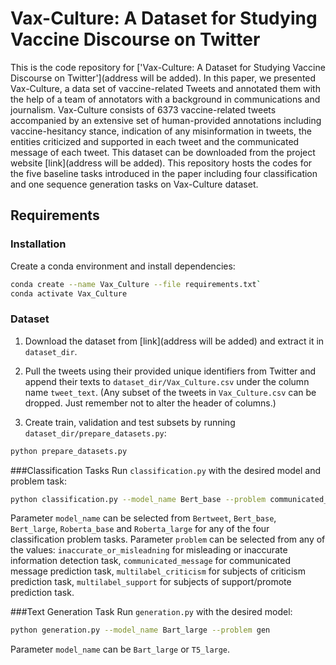 # Vax-Culture: A Dataset for Studying Vaccine Discourse on Twitter
This is the code repository for ['Vax-Culture: A Dataset for Studying Vaccine Discourse on Twitter'](address will be added). In this paper, we presented Vax-Culture, a data set of vaccine-related Tweets and annotated them with the help of a team of 
annotators with a background in communications and journalism. Vax-Culture consists of 6373 vaccine-related tweets accompanied by an extensive 
set of human-provided annotations including vaccine-hesitancy stance, indication of any misinformation in tweets, 
the entities criticized and supported in each tweet and the communicated message of each tweet. This dataset can be downloaded from the project website [link](address will be added). This repository hosts the codes for the five baseline tasks introduced in the paper including four classification and one sequence generation tasks on Vax-Culture dataset.

## Requirements
### Installation
Create a conda environment and install dependencies:
```bash
conda create --name Vax_Culture --file requirements.txt`
conda activate Vax_Culture
```

### Dataset
1. Download the dataset from [link](address will be added) and extract it in `dataset_dir`. 

2. Pull the tweets using their provided unique identifiers from Twitter and append their texts to `dataset_dir/Vax_Culture.csv` under the column name `tweet_text`. (Any subset of the tweets in `Vax_Culture.csv` can be dropped. Just remember not to alter the header of columns.)

3. Create train, validation and test subsets by running `dataset_dir/prepare_datasets.py`:
```bash
python prepare_datasets.py
```

###Classification Tasks
Run `classification.py` with the desired model and problem task:
```bash
python classification.py --model_name Bert_base --problem communicated_message
```
Parameter `model_name` can be selected from `Bertweet`, `Bert_base`, `Bert_large`, `Roberta_base` and `Roberta_large` for any of the four classification problem tasks.
Parameter `problem` can be selected from any of the values: `inaccurate_or_misleadning` for misleading or inaccurate information detection task, `communicated_message` for communicated message prediction task, `multilabel_criticism` for subjects of criticism prediction task, `multilabel_support` for subjects of support/promote prediction task.

###Text Generation Task
Run `generation.py` with the desired model:
```bash
python generation.py --model_name Bart_large --problem gen
```
Parameter `model_name` can be `Bart_large` or `T5_large`.







